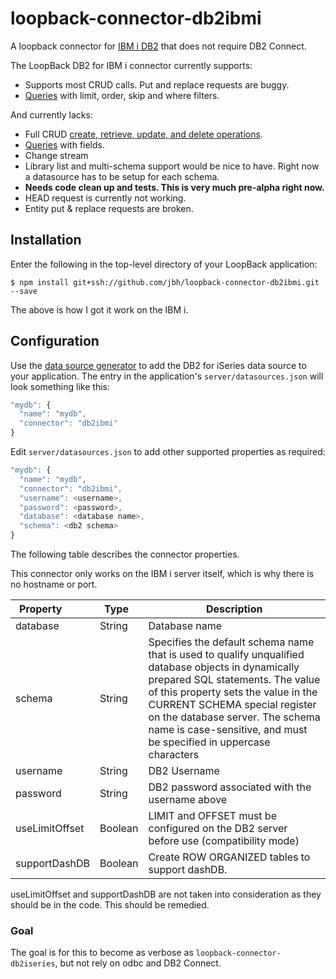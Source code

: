 # loopback-connector-db2ibmi

A loopback connector for [IBM i DB2](http://www-03.ibm.com/systems/power/software/i/db2/) that does not require DB2 Connect.

The LoopBack DB2 for IBM i connector currently supports:

- Supports most CRUD calls. Put and replace requests are buggy.
- [Queries](http://loopback.io/doc/en/lb2/Querying-data.html) with limit, order, skip and where filters.

And currently lacks:

- Full CRUD [create, retrieve, update, and delete operations](http://loopback.io/doc/en/lb2/Creating-updating-and-deleting-data.html).
- [Queries](http://loopback.io/doc/en/lb2/Querying-data.html) with fields.
- Change stream
- Library list and multi-schema support would be nice to have. Right now a datasource has to be setup for each schema.
- **Needs code clean up and tests. This is very much pre-alpha right now.**
- HEAD request is currently not working.
- Entity put & replace requests are broken.


## Installation

Enter the following in the top-level directory of your LoopBack application:

```
$ npm install git+ssh://github.com/jbh/loopback-connector-db2ibmi.git --save
```

The above is how I got it work on the IBM i.

## Configuration

Use the [data source generator](http://loopback.io/doc/en/lb2/Data-source-generator.html) to add the DB2 for iSeries data source to your application.
The entry in the application's `server/datasources.json` will look something like this:

```js
"mydb": {
  "name": "mydb",
  "connector": "db2ibmi"
}
```

Edit `server/datasources.json` to add other supported properties as required:

```js
"mydb": {
  "name": "mydb",
  "connector": "db2ibmi",
  "username": <username>,
  "password": <password>,
  "database": <database name>,
  "schema": <db2 schema>
}
```

The following table describes the connector properties.

This connector only works on the IBM i server itself, which is why there is no hostname or port.

Property&nbsp;&nbsp;&nbsp;&nbsp;&nbsp;&nbsp;&nbsp;&nbsp;&nbsp; | Type&nbsp;&nbsp;    | Description
---------------| --------| --------
database       | String  | Database name
schema         | String  | Specifies the default schema name that is used to qualify unqualified database objects in dynamically prepared SQL statements. The value of this property sets the value in the CURRENT SCHEMA special register on the database server. The schema name is case-sensitive, and must be specified in uppercase characters
username       | String  | DB2 Username
password       | String  | DB2 password associated with the username above
useLimitOffset | Boolean | LIMIT and OFFSET must be configured on the DB2 server before use (compatibility mode)
supportDashDB  | Boolean | Create ROW ORGANIZED tables to support dashDB.

useLimitOffset and supportDashDB are not taken into consideration as they should be in the
code. This should be remedied.

### Goal

The goal is for this to become as verbose as `loopback-connector-db2iseries`, but not rely on odbc and DB2 Connect.

